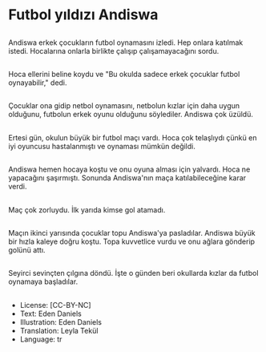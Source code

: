 # Futbol yıldızı Andiswa

##
Andiswa erkek çocukların futbol oynamasını izledi. Hep onlara katılmak istedi. Hocalarına onlarla birlikte çalışıp çalışamayacağını sordu.

##
Hoca ellerini beline koydu ve "Bu okulda sadece erkek çocuklar futbol oynayabilir," dedi.

##
Çocuklar ona gidip netbol oynamasını, netbolun kızlar için daha uygun olduğunu, futbolun erkek oyunu olduğunu söylediler. Andiswa çok üzüldü.

##
Ertesi gün, okulun büyük bir futbol maçı vardı. Hoca çok telaşlıydı çünkü en iyi oyuncusu hastalanmıştı ve oynaması mümkün değildi.

##
Andiswa hemen hocaya koştu ve onu oyuna alması için yalvardı. Hoca ne yapacağını şaşırmıştı. Sonunda Andiswa'nın maça katılabileceğine karar verdi.

##
Maç çok zorluydu. İlk yarıda kimse gol atamadı.

##
Maçın ikinci yarısında çocuklar topu Andiswa'ya pasladılar. Andiswa büyük bir hızla kaleye doğru koştu. Topa kuvvetlice vurdu ve onu ağlara gönderip golünü attı.

##
Seyirci sevinçten çılgına döndü. İşte o günden beri okullarda kızlar da futbol oynamaya başladılar.

##
* License: [CC-BY-NC]
* Text: Eden Daniels
* Illustration: Eden Daniels
* Translation: Leyla Tekül
* Language: tr
